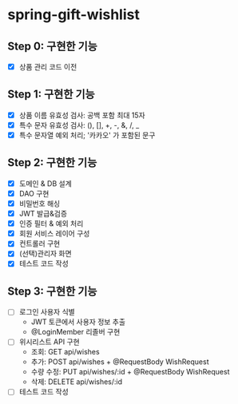 # spring-gift-wishlist

## Step 0: 구현한 기능

* [X] 상품 관리 코드 이전

## Step 1: 구현한 기능

* [X] 상품 이름 유효성 검사: 공백 포함 최대 15자
* [X] 특수 문자 유효성 검사: (), [], +, -, &, /, _
* [X] 특수 문자열 예외 처리; '카카오' 가 포함된 문구

## Step 2: 구현한 기능

* [X] 도메인 & DB 설계
* [X] DAO 구현
* [X] 비밀번호 해싱
* [X] JWT 발급&검증
* [X] 인증 필터 & 예외 처리
* [X] 회원 서비스 레이어 구성
* [X] 컨트롤러 구현
* [X] (선택)관리자 화면
* [X] 테스트 코드 작성

## Step 3: 구현한 기능

* [ ] 로그인 사용자 식별
    * JWT 토큰에서 사용자 정보 추출
    * @LoginMember 리졸버 구현
* [ ] 위시리스트 API 구현
    * 조회: GET api/wishes
    * 추가: POST api/wishes + @RequestBody WishRequest
    * 수량 수정: PUT api/wishes/:id + @RequestBody WishRequest
    * 삭제: DELETE api/wishes/:id
* [ ] 테스트 코드 작성
